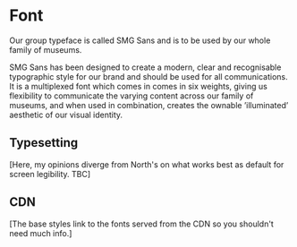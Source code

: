 # Font

Our group typeface is called SMG Sans and is to be used by our whole family of museums.

SMG Sans has been designed to create a modern, clear and recognisable typographic style for our brand and should be used for all communications.
It is a multiplexed font which comes in comes in six weights, giving us flexibility to communicate the varying content across our family of museums, and when used in combination, creates the ownable ’illuminated’ aesthetic of our visual identity.

## Typesetting

[Here, my opinions diverge from North's on what works best as default for screen legibility. TBC]

## CDN

[The base styles link to the fonts served from the CDN so you shouldn't need much info.]
